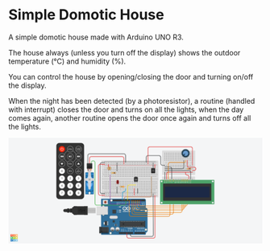# Simple Domotic House
A simple domotic house made with Arduino UNO R3.

The house always (unless you turn off the display) shows the outdoor temperature (°C) and humidity (%).

You can control the house by opening/closing the door and turning on/off the display.

When the night has been detected (by a photoresistor), a routine (handled with interrupt) closes the door and turns on all the lights, when the day comes again, another routine opens the door once again and turns 
off all the lights.

![Schematic](https://github.com/Millenium6208/SimpleDomoticHouse/blob/main/SimpleDomoticHouse_sch.png)
